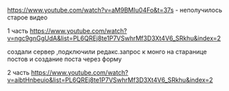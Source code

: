 https://www.youtube.com/watch?v=aM9BMIu04Fo&t=37s     - неполучилось старое видео


1 часть https://www.youtube.com/watch?v=ngc9gnGgUdA&list=PL6QREj8te1P7VSwhrMf3D3Xt4V6_SRkhu&index=2

создали сервер ,подключили редакс.запрос к монго на старанице постов и создание поста через форму

2 часть   https://www.youtube.com/watch?v=aibtHnbeuio&list=PL6QREj8te1P7VSwhrMf3D3Xt4V6_SRkhu&index=2